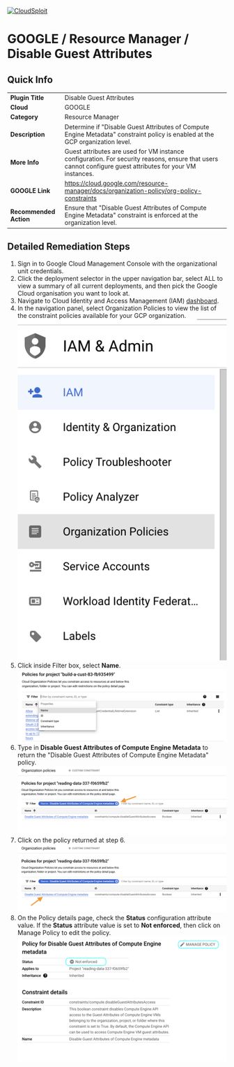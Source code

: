 [![CloudSploit](https://cloudsploit.com/img/logo-new-big-text-100.png "CloudSploit")](https://cloudsploit.com)

# GOOGLE / Resource Manager / Disable Guest Attributes

## Quick Info

| | |
|-|-|
| **Plugin Title** | Disable Guest Attributes |
| **Cloud** | GOOGLE |
| **Category** | Resource Manager |
| **Description** | Determine if "Disable Guest Attributes of Compute Engine Metadata" constraint policy is enabled at the GCP organization level. |
| **More Info** | Guest attributes are used for VM instance configuration. For security reasons, ensure that users cannot configure guest attributes for your VM instances. |
| **GOOGLE Link** | https://cloud.google.com/resource-manager/docs/organization-policy/org-policy-constraints |
| **Recommended Action** | Ensure that \"Disable Guest Attributes of Compute Engine Metadata\" constraint is enforced at the organization level. |

## Detailed Remediation Steps
1. Sign in to Google Cloud Management Console with the organizational unit credentials.
2. Click the deployment selector in the upper navigation bar, select ALL to view a summary of all current deployments, and then pick the Google Cloud organisation you want to look at.
3. Navigate to Cloud Identity and Access Management (IAM) [dashboard](#https://console.cloud.google.com/iam-admin/iam).
4. In the navigation panel, select Organization Policies to view the list of the constraint policies available for your GCP organization.</br> <img src="/resources/google/resourcemanager/disable-guest-attributes/step4.png"/></br>
5. Click inside Filter box, select **Name**. </br> <img src="/resources/google/resourcemanager/disable-guest-attributes/step5.png"/></br>
6. Type in **Disable Guest Attributes of Compute Engine Metadata** to return the \"Disable Guest Attributes of Compute Engine Metadata\" policy.</br> <img src="/resources/google/resourcemanager/disable-guest-attributes/step6.png"/></br>
7. Click on the policy returned at step 6. </br> <img src="/resources/google/resourcemanager/disable-guest-attributes/step7.png"/></br>
8. On the Policy details page, check the **Status** configuration attribute value. If the **Status** attribute value is set to **Not enforced**, then click on Manage Policy to edit the policy.</br> <img src="/resources/google/resourcemanager/disable-guest-attributes/step8.png"/></br>